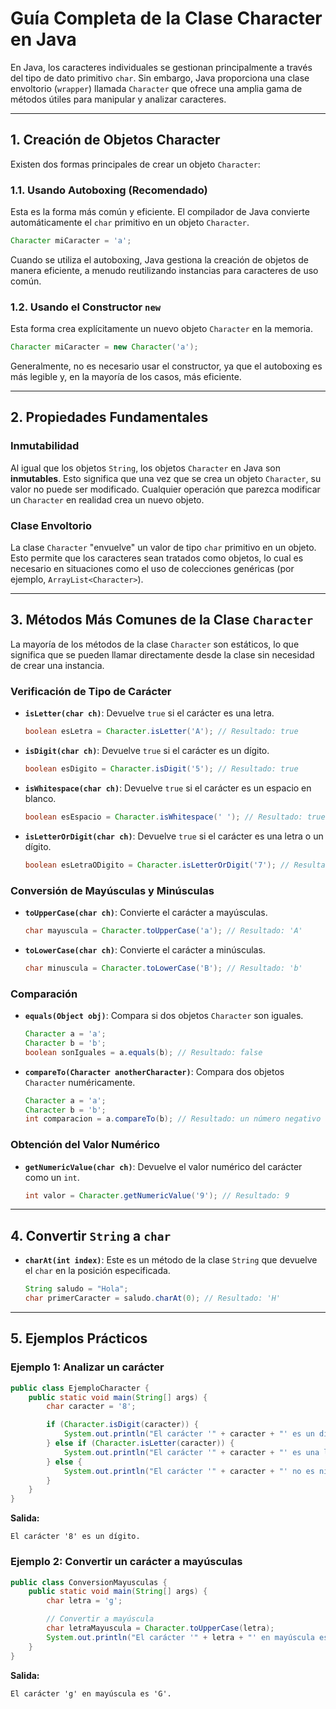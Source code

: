 # Guía Completa de la Clase Character en Java

En Java, los caracteres individuales se gestionan principalmente a través del tipo de dato primitivo `char`. Sin embargo, Java proporciona una clase envoltorio (`wrapper`) llamada `Character` que ofrece una amplia gama de métodos útiles para manipular y analizar caracteres.

---

## 1. Creación de Objetos Character

Existen dos formas principales de crear un objeto `Character`:

### 1.1. Usando Autoboxing (Recomendado)

Esta es la forma más común y eficiente. El compilador de Java convierte automáticamente el `char` primitivo en un objeto `Character`.

```java
Character miCaracter = 'a';
```

Cuando se utiliza el autoboxing, Java gestiona la creación de objetos de manera eficiente, a menudo reutilizando instancias para caracteres de uso común.

### 1.2. Usando el Constructor `new`

Esta forma crea explícitamente un nuevo objeto `Character` en la memoria.

```java
Character miCaracter = new Character('a');
```

Generalmente, no es necesario usar el constructor, ya que el autoboxing es más legible y, en la mayoría de los casos, más eficiente.

---

## 2. Propiedades Fundamentales

### Inmutabilidad

Al igual que los objetos `String`, los objetos `Character` en Java son **inmutables**. Esto significa que una vez que se crea un objeto `Character`, su valor no puede ser modificado. Cualquier operación que parezca modificar un `Character` en realidad crea un nuevo objeto.

### Clase Envoltorio

La clase `Character` "envuelve" un valor de tipo `char` primitivo en un objeto. Esto permite que los caracteres sean tratados como objetos, lo cual es necesario en situaciones como el uso de colecciones genéricas (por ejemplo, `ArrayList<Character>`).

---

## 3. Métodos Más Comunes de la Clase `Character`

La mayoría de los métodos de la clase `Character` son estáticos, lo que significa que se pueden llamar directamente desde la clase sin necesidad de crear una instancia.

### Verificación de Tipo de Carácter

*   **`isLetter(char ch)`**: Devuelve `true` si el carácter es una letra.
    ```java
    boolean esLetra = Character.isLetter('A'); // Resultado: true
    ```
*   **`isDigit(char ch)`**: Devuelve `true` si el carácter es un dígito.
    ```java
    boolean esDigito = Character.isDigit('5'); // Resultado: true
    ```
*   **`isWhitespace(char ch)`**: Devuelve `true` si el carácter es un espacio en blanco.
    ```java
    boolean esEspacio = Character.isWhitespace(' '); // Resultado: true
    ```
*   **`isLetterOrDigit(char ch)`**: Devuelve `true` si el carácter es una letra o un dígito.
    ```java
    boolean esLetraODigito = Character.isLetterOrDigit('7'); // Resultado: true
    ```

### Conversión de Mayúsculas y Minúsculas

*   **`toUpperCase(char ch)`**: Convierte el carácter a mayúsculas.
    ```java
    char mayuscula = Character.toUpperCase('a'); // Resultado: 'A'
    ```
*   **`toLowerCase(char ch)`**: Convierte el carácter a minúsculas.
    ```java
    char minuscula = Character.toLowerCase('B'); // Resultado: 'b'
    ```

### Comparación

*   **`equals(Object obj)`**: Compara si dos objetos `Character` son iguales.
    ```java
    Character a = 'a';
    Character b = 'b';
    boolean sonIguales = a.equals(b); // Resultado: false
    ```
*   **`compareTo(Character anotherCharacter)`**: Compara dos objetos `Character` numéricamente.
    ```java
    Character a = 'a';
    Character b = 'b';
    int comparacion = a.compareTo(b); // Resultado: un número negativo
    ```

### Obtención del Valor Numérico

*   **`getNumericValue(char ch)`**: Devuelve el valor numérico del carácter como un `int`.
    ```java
    int valor = Character.getNumericValue('9'); // Resultado: 9
    ```

---

## 4. Convertir `String` a `char`

*   **`charAt(int index)`**: Este es un método de la clase `String` que devuelve el `char` en la posición especificada.
    ```java
    String saludo = "Hola";
    char primerCaracter = saludo.charAt(0); // Resultado: 'H'
    ```

---

## 5. Ejemplos Prácticos

### Ejemplo 1: Analizar un carácter
```java
public class EjemploCharacter {
    public static void main(String[] args) {
        char caracter = '8';

        if (Character.isDigit(caracter)) {
            System.out.println("El carácter '" + caracter + "' es un dígito.");
        } else if (Character.isLetter(caracter)) {
            System.out.println("El carácter '" + caracter + "' es una letra.");
        } else {
            System.out.println("El carácter '" + caracter + "' no es ni letra ni dígito.");
        }
    }
}
```
**Salida:**
```
El carácter '8' es un dígito.
```

### Ejemplo 2: Convertir un carácter a mayúsculas
```java
public class ConversionMayusculas {
    public static void main(String[] args) {
        char letra = 'g';

        // Convertir a mayúscula
        char letraMayuscula = Character.toUpperCase(letra);
        System.out.println("El carácter '" + letra + "' en mayúscula es '" + letraMayuscula + "'.");
    }
}
```
**Salida:**
```
El carácter 'g' en mayúscula es 'G'.
```